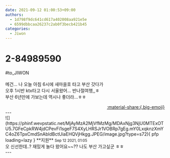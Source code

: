 ```yaml
---
date: 2021-09-12 01:00:53+09:00
authors:
  - 1d798f9dc641cd617a402008aa921e5e
  - 6599dbbcaa26237c2ab0f3becb421b45
categories:
  - Jiwon
---
```


# 2-84989590

<div class="post-container" markdown="1">
<div class="content-container md-sidebar__scrollwrap" markdown="1">

\#to_JIWON<br><br>메건... 나 오늘 아침 6시에 새마을호 타고 부산 갓다가 <br>오후 1시반 ktx타고 다시 서울왔어... 반나절여행,,ㅎ<br>부산 6년만에 가보는데 역시나 좋더라...ㅎㅎ<br>

</div>
</div>

<div style="text-align: right;" markdown="1">
<a href="https://weverse.io/fromis9/fanpost/2-84989590" style="text-align: right;">:material-share:{.big-emoji}</a>
</div>
---

<div class="comments-container md-sidebar__scrollwrap" markdown="1">
<div class="comment" markdown="1">
<div class='id-container' markdown="1">
![](https://phinf.wevpstatic.net/MjAyMzA2MjVfMzMg/MDAxNjg3NjU0MTExOTU5.7GFeCpkRW4jdCPevFi1sgeF7S4XyLHRSJr1VOBRp7gEg.mY0LxqknzXmYC4oZ6TpxCmdSnAbldBctUiaEHQVjHkgg.JPEG/image.jpg?type=s72){ pfp loading=lazy }
**<span class="artist">지원</span>** <small>Sep 12 2021, 01:05</small><br>
</div>
<div class='comment-body' markdown="1">
오 신선한데..? 재밌게 놀다 왔어요~~?? 나도 부산 가고싶군 ㅎㅎ
</div>
</div>
</div>
---
